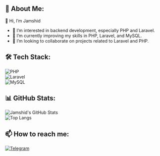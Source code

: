 <style>
  @keyframes move {
    0% { transform: translateX(-100%); }
    50% { transform: translateX(50%); }
    100% { transform: translateX(100%); }
  }

  .animated-text {
    animation: move 5s ease-in-out infinite;
  }
</style>

<p class="animated-text">Hi there, I'm Jamshid 👋</p>

## 🚀 About Me:  
👋 Hi, I’m Jamshid  
- 👀 I’m interested in backend development, especially PHP and Laravel.  
- 🌱 I’m currently improving my skills in PHP, Laravel, and MySQL.  
- 👾 I’m looking to collaborate on projects related to Laravel and PHP.  


## 🛠 Tech Stack:  
![PHP](https://img.shields.io/badge/PHP-777BB4?style=for-the-badge&logo=php&logoColor=white)  
![Laravel](https://img.shields.io/badge/Laravel-FF2D20?style=for-the-badge&logo=laravel&logoColor=white)  
![MySQL](https://img.shields.io/badge/MySQL-4479A1?style=for-the-badge&logo=mysql&logoColor=white)  

## 📊 GitHub Stats:  
![Jamshid's GitHub Stats](https://github-readme-stats.vercel.app/api?username=JAMSHID771&show_icons=true&theme=dark)  
![Top Langs](https://github-readme-stats.vercel.app/api/top-langs/?username=JAMSHID771&layout=compact&theme=dark)  

## 📫 How to reach me:  
[![Telegram](https://img.shields.io/badge/Telegram-2CA5E0?style=for-the-badge&logo=telegram&logoColor=white)](https://t.me/Vasto_7)  
